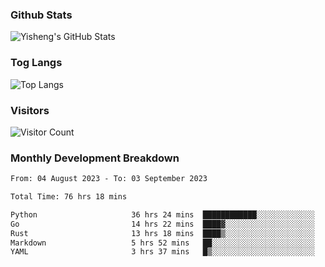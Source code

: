 ### Github Stats
![Yisheng's GitHub Stats](https://github-readme-stats-9qabuvhk1-gongyisheng.vercel.app/api?username=gongyisheng&count_private=true&show_icons=true)
### Tog Langs
![Top Langs](https://github-readme-stats-9qabuvhk1-gongyisheng.vercel.app/api/top-langs/?username=gongyisheng&layout=compact)
### Visitors
![Visitor Count](https://profile-counter.glitch.me/gongyisheng/count.svg)
### Monthly Development Breakdown
<!--START_SECTION:waka-->

```txt
From: 04 August 2023 - To: 03 September 2023

Total Time: 76 hrs 18 mins

Python                     36 hrs 24 mins  ████████████░░░░░░░░░░░░░   47.72 %
Go                         14 hrs 22 mins  ████▓░░░░░░░░░░░░░░░░░░░░   18.85 %
Rust                       13 hrs 18 mins  ████▒░░░░░░░░░░░░░░░░░░░░   17.43 %
Markdown                   5 hrs 52 mins   ██░░░░░░░░░░░░░░░░░░░░░░░   07.70 %
YAML                       3 hrs 37 mins   █▒░░░░░░░░░░░░░░░░░░░░░░░   04.76 %
```

<!--END_SECTION:waka-->
